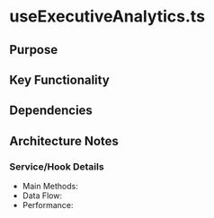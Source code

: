 # useExecutiveAnalytics.ts

## Purpose

## Key Functionality

## Dependencies

## Architecture Notes

### Service/Hook Details
- Main Methods: 
- Data Flow: 
- Performance: 
